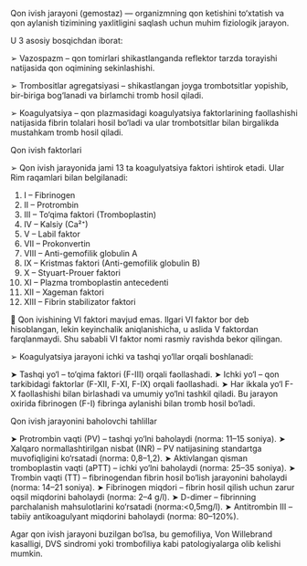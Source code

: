 Qon ivish jarayoni (gemostaz) — organizmning qon ketishini to‘xtatish va qon aylanish tizimining yaxlitligini saqlash uchun muhim fiziologik jarayon. 

U 3 asosiy bosqichdan iborat:

➢ Vazospazm – qon tomirlari shikastlanganda reflektor tarzda torayishi natijasida qon oqimining sekinlashishi.

➢ Trombositlar agregatsiyasi – shikastlangan joyga trombotsitlar yopishib, bir-biriga bog‘lanadi va birlamchi tromb hosil qiladi.

➢ Koagulyatsiya – qon plazmasidagi koagulyatsiya faktorlarining faollashishi natijasida fibrin tolalari hosil bo‘ladi va ular trombotsitlar bilan birgalikda mustahkam tromb hosil qiladi.

Qon ivish faktorlari

➢ Qon ivish jarayonida jami 13 ta koagulyatsiya faktori ishtirok etadi. Ular Rim raqamlari bilan belgilanadi:

1. I – Fibrinogen
2. II – Protrombin
3. III – To‘qima faktori (Tromboplastin)
4. IV – Kalsiy (Ca²⁺)
5. V – Labil faktor
6. VII – Prokonvertin
7. VIII – Anti-gemofilik globulin A
8. IX – Kristmas faktori (Anti-gemofilik globulin B)
9. X – Styuart-Prouer faktori
10. XI – Plazma tromboplastin antecedenti
11. XII – Xageman faktori
12. XIII – Fibrin stabilizator faktori

📌 Qon ivishining VI faktori mavjud emas. Ilgari VI faktor bor deb hisoblangan, lekin keyinchalik aniqlanishicha, u aslida V faktordan farqlanmaydi. Shu sababli VI faktor nomi rasmiy ravishda bekor qilingan.

➢ Koagulyatsiya jarayoni ichki va tashqi yo‘llar orqali boshlanadi:

➤ Tashqi yo‘l – to‘qima faktori (F-III) orqali faollashadi.
➤ Ichki yo‘l – qon tarkibidagi faktorlar (F-XII, F-XI, F-IX) orqali faollashadi.
➤ Har ikkala yo‘l F-X faollashishi bilan birlashadi va umumiy yo‘lni tashkil qiladi. Bu jarayon oxirida fibrinogen (F-I) fibringa aylanishi bilan tromb hosil bo‘ladi.

Qon ivish jarayonini baholovchi tahlillar

➤ Protrombin vaqti (PV) – tashqi yo‘lni baholaydi (norma: 11–15 soniya).
➤ Xalqaro normallashtirilgan nisbat (INR) – PV natijasining standartga muvofiqligini ko‘rsatadi (norma: 0,8–1,2).
➤ Aktivlangan qisman tromboplastin vaqti (aPTT) – ichki yo‘lni baholaydi (norma: 25–35 soniya).
➤ Trombin vaqti (TT) – fibrinogendan fibrin hosil bo‘lish jarayonini baholaydi (norma: 14–21 soniya).
➤ Fibrinogen miqdori – fibrin hosil qilish uchun zarur oqsil miqdorini baholaydi (norma: 2–4 g/l).
➤ D-dimer – fibrinning parchalanish mahsulotlarini ko‘rsatadi (norma:<0,5mg/l).
➤ Antitrombin III – tabiiy antikoagulyant miqdorini baholaydi (norma: 80–120%).

Agar qon ivish jarayoni buzilgan bo‘lsa, bu gemofiliya, Von Willebrand kasalligi, DVS sindromi yoki trombofiliya kabi patologiyalarga olib kelishi mumkin.